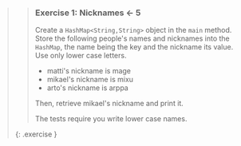 >> ### Exercise 1: Nicknames <- 5
>>
>> Create a `HashMap<String,String>` object in the `main` method. Store the following people's names and nicknames into the `HashMap`, the name being the key and the nickname its value. Use only lower case letters.
>>
>>* matti's nickname is mage
>>* mikael's nickname is mixu
>>* arto's nickname is arppa
>>
>>Then, retrieve mikael's nickname and print it.
>>
>>The tests require you write lower case names.
>>
>{: .exercise }